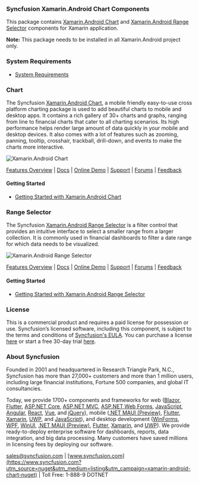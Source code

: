 ### Syncfusion Xamarin.Android Chart Components
This package contains [Xamarin.Android Chart](https://www.syncfusion.com/xamarin-android-ui-controls/charts?utm_source=nuget&utm_medium=listing&utm_campaign=xamarin-android-chart-nuget) and [Xamarin.Android Range Selector](https://www.syncfusion.com/xamarin-android-ui-controls/range-selector?utm_source=nuget&utm_medium=listing&utm_campaign=xamarin-android-chart-nuget) components for Xamarin application.

**Note:** This package needs to be installed in all Xamarin.Android project only.

### System Requirements

* [System Requirements](https://help.syncfusion.com/xamarin-android/installation-and-upgrade/system-requirements?utm_source=nuget&utm_medium=listing&utm_campaign=xamarin-android-chart-nuget)

### Chart

The Syncfusion [Xamarin.Android Chart](https://www.syncfusion.com/xamarin-android-ui-controls/charts?utm_source=nuget&utm_medium=listing&utm_campaign=xamarin-android-chart-nuget), a mobile friendly easy-to-use cross platform charting package is used to add beautiful charts to mobile and desktop apps. It contains a rich gallery of 30+ charts and graphs, ranging from line to financial charts that cater to all charting scenarios. Its high performance helps render large amount of data quickly in your mobile and desktop devices. It also comes with a lot of features such as zooming, panning, tooltip, crosshair, trackball, drill-down, and events to make the charts more interactive.

![Xamarin.Android Chart](https://cdn.syncfusion.com/nuget-readme/xamarin/xamarin_android_chart.png)

[Features Overview](https://www.syncfusion.com/xamarin-android-ui-controls/charts?utm_source=nuget&utm_medium=listing&utm_campaign=xamarin-android-chart-nuget) | [Docs](https://help.syncfusion.com/xamarin-android/sfchart/getting-started?utm_source=nuget&utm_medium=listing&utm_campaign=xamarin-android-chart-nuget) | [Online Demo](https://github.com/syncfusion/xamarin-demos?utm_source=nuget&utm_medium=listing&utm_campaign=xamarin-android-chart-nuget) | [Support](https://www.syncfusion.com/support/directtrac/incidents/newincident?utm_source=nuget&utm_medium=listing&utm_campaign=xamarin-android-chart-nuget) | [Forums](https://www.syncfusion.com/forums/xamarin.android?utm_source=nuget&utm_medium=listing&utm_campaign=xamarin-android-chart-nuget) | [Feedback](https://www.syncfusion.com/feedback/xamarin-android?utm_source=nuget&utm_medium=listing&utm_campaign=xamarin-android-chart-nuget)

#### Getting Started

* [Getting Started with Xamarin.Android Chart](https://help.syncfusion.com/xamarin-android/sfchart/getting-started?utm_source=nuget&utm_medium=listing&utm_campaign=xamarin-android-chart-nuget)

### Range Selector

The Syncfusion [Xamarin.Android Range Selector](https://www.syncfusion.com/xamarin-android-ui-controls/range-selector?utm_source=nuget&utm_medium=listing&utm_campaign=xamarin-android-chart-nuget) is a filter control that provides an intuitive interface to select a smaller range from a larger collection. It is commonly used in financial dashboards to filter a date range for which data needs to be visualized.

![Xamarin.Android Range Selector](https://cdn.syncfusion.com/nuget-readme/xamarin/xamarin_android_range_selector.png)

[Features Overview](https://www.syncfusion.com/xamarin-android-ui-controls/range-selector?utm_source=nuget&utm_medium=listing&utm_campaign=xamarin-android-chart-nuget) | [Docs](https://help.syncfusion.com/xamarin-android/sfdatetimerangenavigator/rangenavigator?utm_source=nuget&utm_medium=listing&utm_campaign=xamarin-android-chart-nuget) | [Online Demo](https://github.com/syncfusion/xamarin-demos?utm_source=nuget&utm_medium=listing&utm_campaign=xamarin-android-chart-nuget) | [Support](https://www.syncfusion.com/support/directtrac/incidents/newincident?utm_source=nuget&utm_medium=listing&utm_campaign=xamarin-android-chart-nuget) | [Forums](https://www.syncfusion.com/forums/xamarin.android?utm_source=nuget&utm_medium=listing&utm_campaign=xamarin-android-chart-nuget) | [Feedback](https://www.syncfusion.com/feedback/xamarin-android?utm_source=nuget&utm_medium=listing&utm_campaign=xamarin-android-chart-nuget)

#### Getting Started

* [Getting Started with Xamarin.Android Range Selector](https://help.syncfusion.com/xamarin-android/sfdatetimerangenavigator/rangenavigator?utm_source=nuget&utm_medium=listing&utm_campaign=xamarin-android-chart-nuget)

### License

This is a commercial product and requires a paid license for possession or use. Syncfusion’s licensed software, including this component, is subject to the terms and conditions of [Syncfusion's EULA](https://www.syncfusion.com/eula/es/?utm_source=nuget&utm_medium=listing&utm_campaign=xamarin-android-chart-nuget). You can purchase a license [here](https://www.syncfusion.com/sales/products?utm_source=nuget&utm_medium=listing&utm_campaign=xamarin-android-chart-nuget) or start a free 30-day trial [here](https://www.syncfusion.com/account/manage-trials/start-trials?utm_source=nuget&utm_medium=listing&utm_campaign=xamarin-android-chart-nuget).

### About Syncfusion

Founded in 2001 and headquartered in Research Triangle Park, N.C., Syncfusion has more than 27,000+ customers and more than 1 million users, including large financial institutions, Fortune 500 companies, and global IT consultancies.
 
Today, we provide 1700+ components and frameworks for web ([Blazor](https://www.syncfusion.com/blazor-components?utm_source=nuget&utm_medium=listing&utm_campaign=xamarin-android-chart-nuget), [Flutter](https://www.syncfusion.com/flutter-widgets?utm_source=nuget&utm_medium=listing&utm_campaign=xamarin-android-chart-nuget), [ASP.NET Core](https://www.syncfusion.com/aspnet-core-ui-controls?utm_source=nuget&utm_medium=listing&utm_campaign=xamarin-android-chart-nuget), [ASP.NET MVC](https://www.syncfusion.com/aspnet-mvc-ui-controls?utm_source=nuget&utm_medium=listing&utm_campaign=xamarin-android-chart-nuget), [ASP.NET Web Forms](https://www.syncfusion.com/jquery/aspnet-webforms-ui-controls?utm_source=nuget&utm_medium=listing&utm_campaign=xamarin-android-chart-nuget), [JavaScript](https://www.syncfusion.com/javascript-ui-controls?utm_source=nuget&utm_medium=listing&utm_campaign=xamarin-android-chart-nuget), [Angular](https://www.syncfusion.com/angular-ui-components?utm_source=nuget&utm_medium=listing&utm_campaign=xamarin-android-chart-nuget), [React](https://www.syncfusion.com/react-ui-components?utm_source=nuget&utm_medium=listing&utm_campaign=xamarin-android-chart-nuget), [Vue](https://www.syncfusion.com/vue-ui-components?utm_source=nuget&utm_medium=listing&utm_campaign=xamarin-android-chart-nuget), and [jQuery](https://www.syncfusion.com/jquery-ui-widgets?utm_source=nuget&utm_medium=listing&utm_campaign=xamarin-android-chart-nuget)), mobile ([.NET MAUI (Preview)](https://www.syncfusion.com/maui-controls?utm_source=nuget&utm_medium=listing&utm_campaign=xamarin-android-chart-nuget), [Flutter](https://www.syncfusion.com/flutter-widgets?utm_source=nuget&utm_medium=listing&utm_campaign=xamarin-android-chart-nuget), [Xamarin](https://www.syncfusion.com/xamarin-ui-controls?utm_source=nuget&utm_medium=listing&utm_campaign=xamarin-android-chart-nuget), [UWP](https://www.syncfusion.com/uwp-ui-controls?utm_source=nuget&utm_medium=listing&utm_campaign=xamarin-android-chart-nuget), and [JavaScript](https://www.syncfusion.com/javascript-ui-controls?utm_source=nuget&utm_medium=listing&utm_campaign=xamarin-android-chart-nuget)), and desktop development ([WinForms](https://www.syncfusion.com/winforms-ui-controls?utm_source=nuget&utm_medium=listing&utm_campaign=xamarin-android-chart-nuget), [WPF](https://www.syncfusion.com/wpf-controls?utm_source=nuget&utm_medium=listing&utm_campaign=xamarin-android-chart-nuget), [WinUI](https://www.syncfusion.com/winui-controls?utm_source=nuget&utm_medium=listing&utm_campaign=xamarin-android-chart-nuget), [.NET MAUI (Preview)](https://www.syncfusion.com/maui-controls?utm_source=nuget&utm_medium=listing&utm_campaign=xamarin-android-chart-nuget), [Flutter](https://www.syncfusion.com/flutter-widgets?utm_source=nuget&utm_medium=listing&utm_campaign=xamarin-android-chart-nuget), [Xamarin](https://www.syncfusion.com/xamarin-ui-controls?utm_source=nuget&utm_medium=listing&utm_campaign=xamarin-android-chart-nuget), and [UWP](https://www.syncfusion.com/uwp-ui-controls?utm_source=nuget&utm_medium=listing&utm_campaign=xamarin-android-chart-nuget)). We provide ready-to-deploy enterprise software for dashboards, reports, data integration, and big data processing. Many customers have saved millions in licensing fees by deploying our software.

[sales@syncfusion.com](mailto:sales@syncfusion.com?Subject=Syncfusion%20Xamarin.Android%20Chart-%20NuGet) | [www.syncfusion.com](https://www.syncfusion.com?utm_source=nuget&utm_medium=listing&utm_campaign=xamarin-android-chart-nuget) | Toll Free: 1-888-9 DOTNET